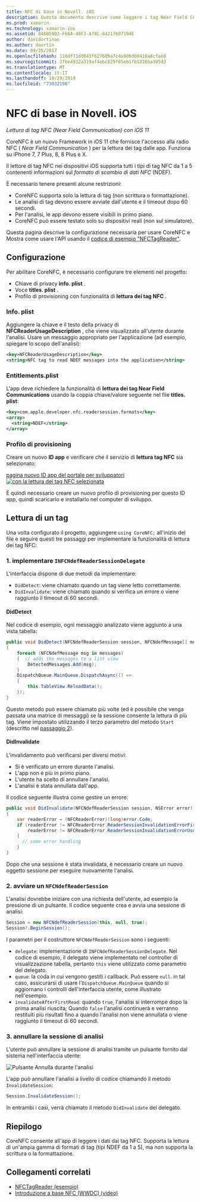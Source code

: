 ```yaml
---
title: NFC di base in Novell. iOS
description: Questo documento descrive come leggere i tag Near Field Communication in Novell. iOS usando le API introdotte in iOS 11.
ms.prod: xamarin
ms.technology: xamarin-ios
ms.assetid: 846B59D3-F66A-48F3-A78C-84217697194E
author: davidortinau
ms.author: daortin
ms.date: 09/25/2017
ms.openlocfilehash: 110df71dd043f627b89a7c4a906db0418a8cfae8
ms.sourcegitcommit: 2fbe4932a319af4ebc829f65eb1fb1816ba305d3
ms.translationtype: MT
ms.contentlocale: it-IT
ms.lasthandoff: 10/29/2019
ms.locfileid: "73032198"
---
```

# <a name="core-nfc-in-xamarinios"></a>NFC di base in Novell. iOS

_Lettura di tag NFC (Near Field Communication) con iOS 11_

CoreNFC è un nuovo Framework in iOS 11 che fornisce l'accesso alla radio NFC ( _Near Field Communication_ ) per la lettura dei tag dalle app. Funziona su iPhone 7, 7 Plus, 8, 8 Plus e X.

Il lettore di tag NFC nei dispositivi iOS supporta tutti i tipi di tag NFC da 1 a 5 contenenti informazioni sul _formato di scambio di dati NFC_ (NDEF).

È necessario tenere presenti alcune restrizioni:

- CoreNFC supporta solo la lettura di tag (non scrittura o formattazione).
- Le analisi di tag devono essere avviate dall'utente e il timeout dopo 60 secondi.
- Per l'analisi, le app devono essere visibili in primo piano.
- CoreNFC può essere testato solo su dispositivi reali (non sul simulatore).

Questa pagina descrive la configurazione necessaria per usare CoreNFC e Mostra come usare l'API usando il [codice di esempio "NFCTagReader"](https://docs.microsoft.com/samples/xamarin/ios-samples/ios11-nfctagreader).

## <a name="configuration"></a>Configurazione

Per abilitare CoreNFC, è necessario configurare tre elementi nel progetto:

- Chiave di privacy **info. plist** .
- Voce **titles. plist** .
- Profilo di provisioning con funzionalità di **lettura dei tag NFC** .

### <a name="infoplist"></a>Info. plist

Aggiungere la chiave e il testo della privacy di **NFCReaderUsageDescription** , che viene visualizzato all'utente durante l'analisi. Usare un messaggio appropriato per l'applicazione (ad esempio, spiegare lo scopo dell'analisi):

```xml
<key>NFCReaderUsageDescription</key>
<string>NFC tag to read NDEF messages into the application</string>
```

### <a name="entitlementsplist"></a>Entitlements.plist

L'app deve richiedere la funzionalità di **lettura dei tag Near Field Communications** usando la coppia chiave/valore seguente nel file **titles. plist**:

```xml
<key>com.apple.developer.nfc.readersession.formats</key>
<array>
  <string>NDEF</string>
</array>
```

### <a name="provisioning-profile"></a>Profilo di provisioning

Creare un nuovo **ID app** e verificare che il servizio di **lettura tag NFC** sia selezionato:

[pagina nuovo ID app del portale per sviluppatori![con la lettura dei tag NFC selezionata](corenfc-images/app-services-nfc-sml.png)](corenfc-images/app-services-nfc.png#lightbox)

È quindi necessario creare un nuovo profilo di provisioning per questo ID app, quindi scaricarlo e installarlo nel computer di sviluppo.

## <a name="reading-a-tag"></a>Lettura di un tag

Una volta configurato il progetto, aggiungere `using CoreNFC;` all'inizio del file e seguire questi tre passaggi per implementare la funzionalità di lettura dei tag NFC:

### <a name="1-implement-infcndefreadersessiondelegate"></a>1. implementare `INFCNdefReaderSessionDelegate`

L'interfaccia dispone di due metodi da implementare:

- `DidDetect`: viene chiamato quando un tag viene letto correttamente.
- `DidInvalidate`: viene chiamato quando si verifica un errore o viene raggiunto il timeout di 60 secondi.

#### <a name="diddetect"></a>DidDetect

Nel codice di esempio, ogni messaggio analizzato viene aggiunto a una vista tabella:

```csharp
public void DidDetect(NFCNdefReaderSession session, NFCNdefMessage[] messages)
{
    foreach (NFCNdefMessage msg in messages)
    {  // adds the messages to a list view
        DetectedMessages.Add(msg);
    }
    DispatchQueue.MainQueue.DispatchAsync(() =>
    {
        this.TableView.ReloadData();
    });
}
```

Questo metodo può essere chiamato più volte (ed è possibile che venga passata una matrice di messaggi) se la sessione consente la lettura di più tag. Viene impostato utilizzando il terzo parametro del metodo `Start` (descritto nel [passaggio 2](#step2)).

#### <a name="didinvalidate"></a>DidInvalidate

L'invalidamento può verificarsi per diversi motivi:

- Si è verificato un errore durante l'analisi.
- L'app non è più in primo piano.
- L'utente ha scelto di annullare l'analisi.
- L'analisi è stata annullata dall'app.

Il codice seguente illustra come gestire un errore:

```csharp
public void DidInvalidate(NFCNdefReaderSession session, NSError error)
{
    var readerError = (NFCReaderError)(long)error.Code;
    if (readerError != NFCReaderError.ReaderSessionInvalidationErrorFirstNDEFTagRead &&
        readerError != NFCReaderError.ReaderSessionInvalidationErrorUserCanceled)
    {
      // some error handling
    }
}
```

Dopo che una sessione è stata invalidata, è necessario creare un nuovo oggetto sessione per eseguire nuovamente l'analisi.

<a name="step2" />

### <a name="2-start-an-nfcndefreadersession"></a>2. avviare un `NFCNdefReaderSession`

L'analisi dovrebbe iniziare con una richiesta dell'utente, ad esempio la pressione di un pulsante.
Il codice seguente crea e avvia una sessione di analisi:

```csharp
Session = new NFCNdefReaderSession(this, null, true);
Session?.BeginSession();
```

I parametri per il costruttore `NFCNdefReaderSession` sono i seguenti:

- `delegate`: implementazione di `INFCNdefReaderSessionDelegate`. Nel codice di esempio, il delegato viene implementato nel controller di visualizzazione tabella, pertanto `this` viene utilizzato come parametro del delegato.
- `queue`: la coda in cui vengono gestiti i callback. Può essere `null`. in tal caso, assicurarsi di usare l'`DispatchQueue.MainQueue` quando si aggiornano i controlli dell'interfaccia utente, come illustrato nell'esempio.
- `invalidateAfterFirstRead`: quando `true`, l'analisi si interrompe dopo la prima analisi riuscita; Quando `false` l'analisi continuerà e verranno restituiti più risultati fino a quando l'analisi non viene annullata o viene raggiunto il timeout di 60 secondi.

### <a name="3-cancel-the-scanning-session"></a>3. annullare la sessione di analisi

L'utente può annullare la sessione di analisi tramite un pulsante fornito dal sistema nell'interfaccia utente:

![Pulsante Annulla durante l'analisi](corenfc-images/scan-cancel-sml.png)

L'app può annullare l'analisi a livello di codice chiamando il metodo `InvalidateSession`:

```csharp
Session.InvalidateSession();
```

In entrambi i casi, verrà chiamato il metodo `DidInvalidate` del delegato.

## <a name="summary"></a>Riepilogo

CoreNFC consente all'app di leggere i dati dai tag NFC. Supporta la lettura di un'ampia gamma di formati di tag (tipi NDEF da 1 a 5), ma non supporta la scrittura o la formattazione.

## <a name="related-links"></a>Collegamenti correlati

- [NFCTagReader (esempio)](https://docs.microsoft.com/samples/xamarin/ios-samples/ios11-nfctagreader)
- [Introduzione a base NFC (WWDC) (video)](https://developer.apple.com/videos/play/wwdc2017/718/)
